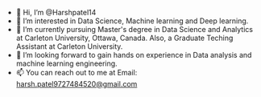- 👋 Hi, I’m @Harshpatel14
- 👀 I’m interested in Data Science, Machine learning and Deep learning.
- 🌱 I’m currently pursuing Master's degree in Data Science and Analytics at Carleton University, Ottawa, Canada. Also, a Graduate Teching Assistant at Carleton University.
- 💞️ I’m looking forward to gain hands on experience in Data analysis and machine learning engineering.
- 📫 You can reach out to me at Email: harsh.patel9727484520@gmail.com

<!---
Harshpatel14/Harshpatel14 is a ✨ special ✨ repository because its `README.md` (this file) appears on your GitHub profile.
You can click the Preview link to take a look at your changes.
--->

